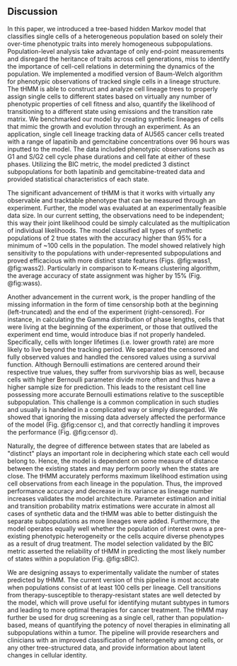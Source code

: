 ## Discussion

In this paper, we introduced a tree-based hidden Markov model that classifies single cells of a heterogeneous population based on solely their over-time phenotypic traits into merely homogeneous subpopulations. Population-level analysis take advantage of only end-point measurements and disregard the heritance of traits across cell generations, miss to identify the importance of cell-cell relations in determining the dynamics of the population. We implemented a modified version of Baum-Welch algorithm for phenotypic observations of tracked single cells in a lineage structure. The tHMM is able to construct and analyze cell lineage trees to properly assign single cells to different states based on virtually any number of phenotypic properties of cell fitness and also, quantify the likelihood of transitioning to a different state using emissions and the transition rate matrix. We benchmarked our model by creating synthetic lineages of cells that mimic the growth and evolution through an experiment. As an application, single cell lineage tracking data of AU565 cancer cells treated with a range of lapatinib and gemcitabine concentrations over 96 hours was inputted to the model. The data included phenotypic observations such as G1 and S/G2 cell cycle phase durations and cell fate at either of these phases. Utilizing the BIC metric, the model predicted 3 distinct subpopulations for both lapatinib and gemcitabine-treated data and provided statistical characteristics of each state.  

The significant advancement of tHMM is that it works with virtually any observable and tracktable phenotype that can be measured through an experiment. Further, the model was evaluated at an experimentally feasible data size. In our current setting, the observations need to be independent; this way their joint likelihood could be simply calculated as the multiplication of individual likelihoods. The model classified all types of synthetic populations of 2 true states with the accuracy higher than 95% for a minimum of ~100 cells in the population. The model showed relatively high sensitivity to the populations with under-represented subpopulations and proved efficacious with more distinct state features (Figs. @fig:wass1, @fig:wass2). Particularly in comparison to K-means clustering algorithm, the average accuracy of state assignment was higher by 15% (Fig. @fig:wass).

Another advancement in the current work, is the proper handling of the missing information in the form of time censorship both at the beginning (left-truncated) and the end of the experiment (right-censored). For instance, in calculating the Gamma distribution of phase lengths, cells that were living at the beginning of the experiment, or those that outlived the experiment end time, would introduce bias if not properly handeled. Specifically, cells with longer lifetimes (i.e. lower growth rate) are more likely to live beyond the tracking period. We separated the censored and fully observed values and handled the censored values using a survival function. Although Bernoulli estimations are centered around their respective true values, they suffer from survivorship bias as well, because cells with higher Bernoulli parameter divide more often and thus have a higher sample size for prediction. This leads to the resistant cell line possessing more accurate Bernoulli estimations relative to the susceptible subpopulation. This challenge is a common complication in such studies and usually is handeled in a complicated way or simply disregarded. We showed that ignoring the missing data adversely affected the performance of the model (Fig. @fig:censor c), and that correctly handling it improves the performance (Fig. @fig:censor d).

Naturally, the degree of difference between states that are labeled as "distinct" plays an important role in deciphering which state each cell would belong to. Hence, the model is dependent on some measure of distance between the existing states and may perform poorly when the states are close. The tHMM accurately performs maximum likelihood estimation using cell observations from each lineage in the population. Thus, the improved performance accuracy and decrease in its variance as lineage number increases validates the model architecture. Parameter estimation and initial and transition probability matrix estimations were accurate in almost all cases of synthetic data and the tHMM was able to better distinguish the separate subpopulations as more lineages were added. Furthermore, the model operates equally well whether the population of interest owns a pre-existing phenotypic heterogeneity or the cells acquire diverse phenotypes as a result of drug treatment. The model selection validated by the BIC metric asserted the reliability of tHMM in predicting the most likely number of states within a population (Fig. @fig:sBIC).

We are designing assays to experimentally validate the number of states predicted by tHMM. The current version of this pipeline is most accurate when populations consist of at least 100 cells per lineage. Cell transitions from therapy-susceptible to therapy-resistant states are well detected by the model, which will prove useful for identifying mutant subtypes in tumors and leading to more optimal therapies for cancer treatment. The tHMM may further be used for drug screening as a single cell, rather than population-based, means of quantifying the potency of novel therapies in eliminating all subpopulations within a tumor. The pipeline will provide researchers and clinicians with an improved classification of heterogeneity among cells, or any other tree-structured data, and provide information about latent changes in cellular identity.
